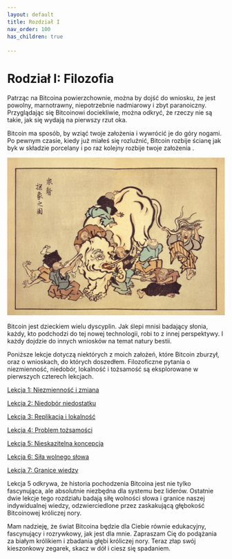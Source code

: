 ```yaml
---
layout: default
title: Rozdział I
nav_order: 100
has_children: true

---
```


# Rodział I: Filozofia

Patrząc na Bitcoina powierzchownie, można by dojść do wniosku, że jest powolny, marnotrawny, niepotrzebnie nadmiarowy i zbyt paranoiczny. Przyglądając się Bitcoinowi dociekliwie, można odkryć, że rzeczy nie są takie, jak się wydają na pierwszy rzut oka.

Bitcoin ma sposób, by wziąć twoje założenia i wywrócić je do góry nogami.
Po pewnym czasie, kiedy już miałeś się rozluźnić, Bitcoin rozbije ścianę jak byk w składzie porcelany i po raz kolejny rozbije twoje założenia .

![Blind monks examining the Bitcoin bull](images/blind-monks.jpg)

Bitcoin jest dzieckiem wielu dyscyplin. Jak ślepi mnisi badający słonia,
każdy, kto podchodzi do tej nowej technologii, robi to z innej perspektywy.
I każdy dojdzie do innych wniosków na temat natury bestii.

Poniższe lekcje dotyczą niektórych z moich założeń, które Bitcoin zburzył, oraz o wnioskach, do których doszedłem. Filozoficzne pytania o niezmienność, niedobór, lokalność i tożsamość są eksplorowane w pierwszych czterech lekcjach.

[Lekcja 1: Niezmienność i zmiana](01.html)

[Lekcja 2: Niedobór niedostatku](02.html)

[Lekcja 3: Replikacja i lokalność](03.html)

[Lekcja 4: Problem tożsamości](04.html)

[Lekcja 5: Nieskazitelna koncepcja](05.html)

[Lekcja 6: Siła wolnego słowa](06.html)

[Lekcja 7: Granice wiedzy](07.html)

Lekcja 5 odkrywa, że historia pochodzenia Bitcoina jest nie tylko fascynująca, ale
absolutnie niezbędna dla systemu bez liderów. Ostatnie dwie lekcje tego rozdziału  badają siłę wolności słowa i granice naszej indywidualnej wiedzy, odzwierciedlone przez zaskakującą głębokość Bitcoinowej króliczej nory.

Mam nadzieję, że świat Bitcoina będzie dla Ciebie równie edukacyjny, fascynujący i
rozrywkowy, jak jest dla mnie. Zapraszam Cię do podążania za białym królikiem i
zbadania głębi króliczej nory. Teraz złap swój kieszonkowy zegarek, skacz w dół i ciesz się spadaniem.
